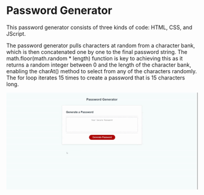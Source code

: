 # Password Generator


This password generator consists of three kinds of code: HTML, CSS, and JScript.

The password generator pulls characters at random from a character bank, which is then concatenated one by one to the final password string. The math.floor(math.random * length) function is key to achieving this as it returns a random integer between 0 and the length of the character bank, enabling the charAt() method to select from any of the characters randomly. The for loop iterates 15 times to create a password that is 15 characters long. 


 ![Animated GIF of a password being generated](./Develop/Assets/Password_Generator.gif)


